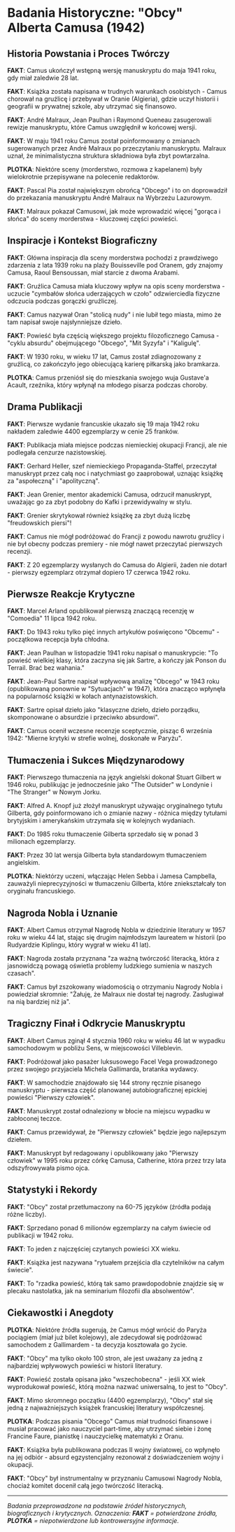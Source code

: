 # Badania Historyczne: "Obcy" Alberta Camusa (1942)

## Historia Powstania i Proces Twórczy

**FAKT**: Camus ukończył wstępną wersję manuskryptu do maja 1941 roku, gdy miał zaledwie 28 lat.

**FAKT**: Książka została napisana w trudnych warunkach osobistych - Camus chorował na gruźlicę i przebywał w Oranie (Algieria), gdzie uczył historii i geografii w prywatnej szkole, aby utrzymać się finansowo.

**FAKT**: André Malraux, Jean Paulhan i Raymond Queneau zasugerowali rewizje manuskryptu, które Camus uwzględnił w końcowej wersji.

**FAKT**: W maju 1941 roku Camus został poinformowany o zmianach sugerowanych przez André Malraux po przeczytaniu manuskryptu. Malraux uznał, że minimalistyczna struktura składniowa była zbyt powtarzalna.

**PLOTKA**: Niektóre sceny (morderstwo, rozmowa z kapelanem) były wielokrotnie przepisywane na polecenie redaktorów.

**FAKT**: Pascal Pia został największym obrońcą "Obcego" i to on doprowadził do przekazania manuskryptu André Malraux na Wybrzeżu Lazurowym.

**FAKT**: Malraux pokazał Camusowi, jak może wprowadzić więcej "gorąca i słońca" do sceny morderstwa - kluczowej części powieści.

## Inspiracje i Kontekst Biograficzny

**FAKT**: Główna inspiracja dla sceny morderstwa pochodzi z prawdziwego zdarzenia z lata 1939 roku na plaży Bouisseville pod Oranem, gdy znajomy Camusa, Raoul Bensoussan, miał starcie z dwoma Arabami.

**FAKT**: Gruźlica Camusa miała kluczowy wpływ na opis sceny morderstwa - uczucie "cymbałów słońca uderzających w czoło" odzwierciedla fizyczne odczucia podczas gorączki gruźliczej.

**FAKT**: Camus nazywał Oran "stolicą nudy" i nie lubił tego miasta, mimo że tam napisał swoje najsłynniejsze dzieło.

**FAKT**: Powieść była częścią większego projektu filozoficznego Camusa - "cyklu absurdu" obejmującego "Obcego", "Mit Syzyfa" i "Kaligulę".

**FAKT**: W 1930 roku, w wieku 17 lat, Camus został zdiagnozowany z gruźlicą, co zakończyło jego obiecującą karierę piłkarską jako bramkarza.

**PLOTKA**: Camus przeniósł się do mieszkania swojego wuja Gustave'a Acault, rzeźnika, który wpłynął na młodego pisarza podczas choroby.

## Drama Publikacji

**FAKT**: Pierwsze wydanie francuskie ukazało się 19 maja 1942 roku nakładem zaledwie 4400 egzemplarzy w cenie 25 franków.

**FAKT**: Publikacja miała miejsce podczas niemieckiej okupacji Francji, ale nie podlegała cenzurze nazistowskiej.

**FAKT**: Gerhard Heller, szef niemieckiego Propaganda-Staffel, przeczytał manuskrypt przez całą noc i natychmiast go zaaprobował, uznając książkę za "aspołeczną" i "apolityczną".

**FAKT**: Jean Grenier, mentor akademicki Camusa, odrzucił manuskrypt, uważając go za zbyt podobny do Kafki i przewidywalny w stylu.

**FAKT**: Grenier skrytykował również książkę za zbyt dużą liczbę "freudowskich piersi"!

**FAKT**: Camus nie mógł podróżować do Francji z powodu nawrotu gruźlicy i nie był obecny podczas premiery - nie mógł nawet przeczytać pierwszych recenzji.

**FAKT**: Z 20 egzemplarzy wysłanych do Camusa do Algierii, żaden nie dotarł - pierwszy egzemplarz otrzymał dopiero 17 czerwca 1942 roku.

## Pierwsze Reakcje Krytyczne

**FAKT**: Marcel Arland opublikował pierwszą znaczącą recenzję w "Comoedia" 11 lipca 1942 roku.

**FAKT**: Do 1943 roku tylko pięć innych artykułów poświęcono "Obcemu" - początkowa recepcja była chłodna.

**FAKT**: Jean Paulhan w listopadzie 1941 roku napisał o manuskrypcie: "To powieść wielkiej klasy, która zaczyna się jak Sartre, a kończy jak Ponson du Terrail. Brać bez wahania."

**FAKT**: Jean-Paul Sartre napisał wpływową analizę "Obcego" w 1943 roku (opublikowaną ponownie w "Sytuacjach" w 1947), która znacząco wpłynęła na popularność książki w kołach antynazistowskich.

**FAKT**: Sartre opisał dzieło jako "klasyczne dzieło, dzieło porządku, skomponowane o absurdzie i przeciwko absurdowi".

**FAKT**: Camus ocenił wczesne recenzje sceptycznie, pisząc 6 września 1942: "Mierne krytyki w strefie wolnej, doskonałe w Paryżu".

## Tłumaczenia i Sukces Międzynarodowy

**FAKT**: Pierwszego tłumaczenia na język angielski dokonał Stuart Gilbert w 1946 roku, publikując je jednocześnie jako "The Outsider" w Londynie i "The Stranger" w Nowym Jorku.

**FAKT**: Alfred A. Knopf już złożył manuskrypt używając oryginalnego tytułu Gilberta, gdy poinformowano ich o zmianie nazwy - różnica między tytułami brytyjskim i amerykańskim utrzymała się w kolejnych wydaniach.

**FAKT**: Do 1985 roku tłumaczenie Gilberta sprzedało się w ponad 3 milionach egzemplarzy.

**FAKT**: Przez 30 lat wersja Gilberta była standardowym tłumaczeniem angielskim.

**PLOTKA**: Niektórzy uczeni, włączając Helen Sebba i Jamesa Campbella, zauważyli nieprecyzyjności w tłumaczeniu Gilberta, które zniekształcały ton oryginału francuskiego.

## Nagroda Nobla i Uznanie

**FAKT**: Albert Camus otrzymał Nagrodę Nobla w dziedzinie literatury w 1957 roku w wieku 44 lat, stając się drugim najmłodszym laureatem w historii (po Rudyardzie Kiplingu, który wygrał w wieku 41 lat).

**FAKT**: Nagroda została przyznana "za ważną twórczość literacką, która z jasnowidczą powagą oświetla problemy ludzkiego sumienia w naszych czasach".

**FAKT**: Camus był zszokowany wiadomością o otrzymaniu Nagrody Nobla i powiedział skromnie: "Żałuję, że Malraux nie dostał tej nagrody. Zasługiwał na nią bardziej niż ja".

## Tragiczny Finał i Odkrycie Manuskryptu

**FAKT**: Albert Camus zginął 4 stycznia 1960 roku w wieku 46 lat w wypadku samochodowym w pobliżu Sens, w miejscowości Villeblevin.

**FAKT**: Podróżował jako pasażer luksusowego Facel Vega prowadzonego przez swojego przyjaciela Michela Gallimarda, bratanka wydawcy.

**FAKT**: W samochodzie znajdowało się 144 strony ręcznie pisanego manuskryptu - pierwsza część planowanej autobiograficznej epickiej powieści "Pierwszy człowiek".

**FAKT**: Manuskrypt został odnaleziony w błocie na miejscu wypadku w zabłoconej teczce.

**FAKT**: Camus przewidywał, że "Pierwszy człowiek" będzie jego najlepszym dziełem.

**FAKT**: Manuskrypt był redagowany i opublikowany jako "Pierwszy człowiek" w 1995 roku przez córkę Camusa, Catherine, która przez trzy lata odszyfrowywała pismo ojca.

## Statystyki i Rekordy

**FAKT**: "Obcy" został przetłumaczony na 60-75 języków (źródła podają różne liczby).

**FAKT**: Sprzedano ponad 6 milionów egzemplarzy na całym świecie od publikacji w 1942 roku.

**FAKT**: To jeden z najczęściej czytanych powieści XX wieku.

**FAKT**: Książka jest nazywana "rytuałem przejścia dla czytelników na całym świecie".

**FAKT**: To "rzadka powieść, którą tak samo prawdopodobnie znajdzie się w plecaku nastolatka, jak na seminarium filozofii dla absolwentów".

## Ciekawostki i Anegdoty

**PLOTKA**: Niektóre źródła sugerują, że Camus mógł wrócić do Paryża pociągiem (miał już bilet kolejowy), ale zdecydował się podróżować samochodem z Gallimardem - ta decyzja kosztowała go życie.

**FAKT**: "Obcy" ma tylko około 100 stron, ale jest uważany za jedną z najbardziej wpływowych powieści w historii literatury.

**FAKT**: Powieść została opisana jako "wszechobecna" - jeśli XX wiek wyprodukował powieść, którą można nazwać uniwersalną, to jest to "Obcy".

**FAKT**: Mimo skromnego początku (4400 egzemplarzy), "Obcy" stał się jedną z najważniejszych książek francuskiej literatury współczesnej.

**PLOTKA**: Podczas pisania "Obcego" Camus miał trudności finansowe i musiał pracować jako nauczyciel part-time, aby utrzymać siebie i żonę Francine Faure, pianistkę i nauczycielkę matematyki z Oranu.

**FAKT**: Książka była publikowana podczas II wojny światowej, co wpłynęło na jej odbiór - absurd egzystencjalny rezonował z doświadczeniem wojny i okupacji.

**FAKT**: "Obcy" był instrumentalny w przyznaniu Camusowi Nagrody Nobla, chociaż komitet docenił całą jego twórczość literacką.

---

*Badania przeprowadzone na podstawie źródeł historycznych, biograficznych i krytycznych. Oznaczenia: **FAKT** = potwierdzone źródła, **PLOTKA** = niepotwierdzone lub kontrowersyjne informacje.*
